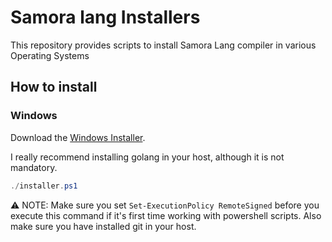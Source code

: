 # Samora lang Installers
This repository provides scripts to install Samora Lang compiler in various Operating Systems

## How to install

### Windows
Download the [Windows Installer](https://github.com/obadiaspelembe/samora-lang-installers).

I really recommend installing golang in your host, although it is not mandatory.

```powershell
./installer.ps1
```

:warning: NOTE: Make sure you set `Set-ExecutionPolicy RemoteSigned` before you execute this command if it's first time working with powershell scripts. Also make sure you have installed git in your host.